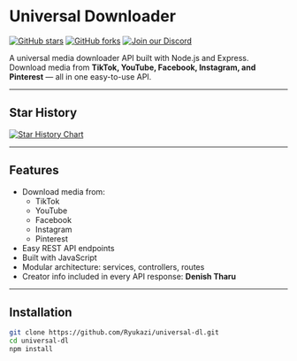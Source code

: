 # Universal Downloader

[![GitHub stars](https://img.shields.io/github/stars/ddenesh072/universal-dl?style=social)](https://github.com/Ryukazi/universal-dl/stargazers)
[![GitHub forks](https://img.shields.io/github/forks/ddenesh072/universal-dl?style=social)](https://github.com/Ryukazi/universal-dl/network/members)
[![Join our Discord](https://img.shields.io/badge/Discord-Join%20Server-5865F2?logo=discord&logoColor=white)](https://discord.gg/qG9cCvEtA3)

A universal media downloader API built with Node.js and Express.  
Download media from **TikTok, YouTube, Facebook, Instagram, and Pinterest** — all in one easy-to-use API.

---

## Star History

[![Star History Chart](https://api.star-history.com/svg?repos=Ryukazi/universal-dl&type=date&legend=top-left)](https://www.star-history.com/#Ryukazi/universal-dl&type=date&legend=top-left)

---

## Features

- Download media from:
  - TikTok
  - YouTube
  - Facebook
  - Instagram
  - Pinterest
- Easy REST API endpoints
- Built with JavaScript
- Modular architecture: services, controllers, routes
- Creator info included in every API response: **Denish Tharu**

---

## Installation

```bash
git clone https://github.com/Ryukazi/universal-dl.git
cd universal-dl
npm install
